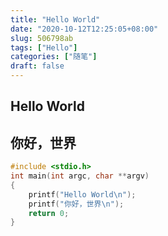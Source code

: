 ```yaml
---
title: "Hello World"
date: "2020-10-12T12:25:05+08:00"
slug: 506798ab
tags: ["Hello"]
categories: ["随笔"]
draft: false
---
```


## Hello World

## 你好，世界

```C
#include <stdio.h>
int main(int argc, char **argv)
{
    printf("Hello World\n");
    printf("你好，世界\n");
    return 0;
}
```